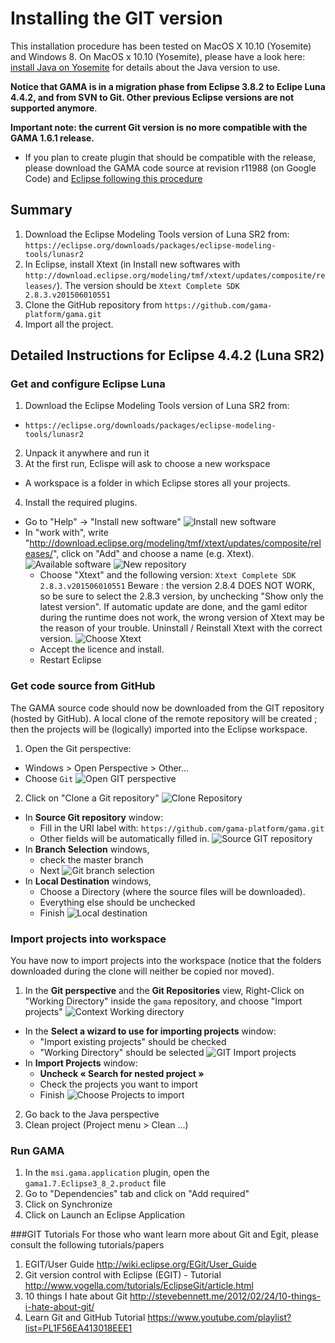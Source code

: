 # Installing the GIT version

This installation procedure has been tested on MacOS X 10.10 (Yosemite) and Windows 8. On MacOS x 10.10 (Yosemite), please have a look here: [install Java on Yosemite](G__Installation) for details about the Java version to use. 

**Notice that GAMA is in a migration phase from Eclipse 3.8.2 to Eclipe Luna 4.4.2, and from SVN to Git. Other previous Eclipse versions are not supported anymore**.

**Important note: the current Git version is no more compatible with the GAMA 1.6.1 release.**
  * If you plan to create plugin that should be compatible with the release, please download the GAMA code source at revision r11988 (on Google Code) and [Eclipse following this procedure](G__InstallingSvnOldVersions)

## Summary
1. Download the Eclipse Modeling Tools version of Luna SR2 from: `https://eclipse.org/downloads/packages/eclipse-modeling-tools/lunasr2`
2. In Eclipse, install Xtext (in Install new softwares with `http://download.eclipse.org/modeling/tmf/xtext/updates/composite/releases/`). The version should be `Xtext Complete SDK	2.8.3.v201506010551` 
3. Clone the GitHub repository from `https://github.com/gama-platform/gama.git`
4. Import all the project.

## Detailed Instructions for Eclipse 4.4.2 (Luna SR2)

### Get and configure Eclipse Luna
1. Download the Eclipse Modeling Tools version of Luna SR2 from:
  * `https://eclipse.org/downloads/packages/eclipse-modeling-tools/lunasr2`
2. Unpack it anywhere and run it
3. At the first run, Eclispe will ask to choose a new workspace
  * A workspace is a folder in which Eclipse stores all your projects.
4. Install the required plugins. 
  * Go to "Help" -> "Install new software"
![Install new software](images/GIT_install/Install_new_Software.png)
  * In "work with", write "http://download.eclipse.org/modeling/tmf/xtext/updates/composite/releases/", click on "Add" and choose a name (e.g. Xtext).
![Available software](images/GIT_install/Available_software.png)
![New repository](images/GIT_install/Xtext_new_repository.png)
    * Choose "Xtext" and the following version:  `Xtext Complete SDK	2.8.3.v201506010551`
Beware : the version 2.8.4 DOES NOT WORK, so be sure to select the 2.8.3 version, by unchecking "Show only the latest version". If automatic update are done, and the gaml editor during the runtime does not work, the wrong version of Xtext may be the reason of your trouble. Uninstall / Reinstall Xtext with the correct version.
![Choose Xtext](images/GIT_install/ChooseXtext.png)
    * Accept the licence and install.
    * Restart Eclipse

### Get code source from GitHub
The GAMA source code should now be downloaded from the GIT repository (hosted by GitHub). A local clone of the remote repository will be created ; then the projects will be (logically) imported into the Eclipse workspace.

1. Open the Git perspective:
  * Windows > Open Perspective > Other...
  * Choose `Git`
![Open GIT perspective](images/GIT_install/GIT_open_perspective.png)
2. Click on "Clone a Git repository"
![Clone Repository](images/GIT_install/GIT_Clone_Repository.png)
  * In **Source Git repository** window: 
    * Fill in the URI label with: `https://github.com/gama-platform/gama.git`
    * Other fields will be automatically filled in.
![Source GIT repository](images/GIT_install/GIT_source_git_repository.png)    
  * In **Branch Selection** windows, 
    * check the master branch 
    * Next
![Git branch selection](images/GIT_install/GIT_branch_selection.png)
  * In **Local Destination** windows,
    * Choose a Directory (where the source files will be downloaded).
    * Everything else should be unchecked 
    * Finish
![Local destination](images/GIT_install/GIT_local_destination.png)

### Import projects into workspace
You have now to import projects into the workspace (notice that the folders downloaded during the clone will neither be copied nor moved).

1. In the **Git perspective** and the **Git Repositories** view, Right-Click on "Working Directory" inside the `gama` repository, and choose "Import projects"
![Context Working directory](images/GIT_install/GIT_Context_WorkingDirectory.png)
  * In the **Select a wizard to use for importing projects** window:
    * "Import existing projects" should be checked
    * "Working Directory" should be selected
![GIT Import projects](images/GIT_install/GIT_Import_projects.png)    
  * In **Import Projects** window:
    * **Uncheck « Search for nested project »**
    * Check the projects you want to import
    * Finish
![Choose Projects to import](images/GIT_install/GIT_ChooseProjectToImport.png)
2. Go back to the Java perspective
3. Clean project (Project menu > Clean ...)

### Run GAMA
1. In the `msi.gama.application` plugin, open the `gama1.7.Eclipse3_8_2.product` file
2. Go to "Dependencies" tab and click on "Add required"
3. Click on Synchronize
4. Click on Launch an Eclipse Application

###GIT Tutorials
For those who want learn more about Git and Egit, please consult the following tutorials/papers

1. EGIT/User Guide http://wiki.eclipse.org/EGit/User_Guide
2. Git version control with Eclipse (EGIT) - Tutorial http://www.vogella.com/tutorials/EclipseGit/article.html
3. 10 things I hate about Git http://stevebennett.me/2012/02/24/10-things-i-hate-about-git/
4. Learn Git and GitHub Tutorial https://www.youtube.com/playlist?list=PL1F56EA413018EEE1